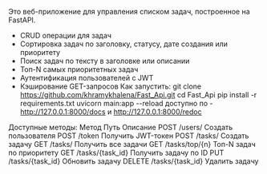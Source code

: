 Это веб-приложение для управления списком задач, построенное на FastAPI.
- CRUD операции для задач
- Сортировка задач по заголовку, статусу, дате создания или приоритету
- Поиск задач по тексту в заголовке или описании
- Топ-N самых приоритетных задач
- Аутентификация пользователей с JWT
- Кэширование GET-запросов
Как запустить:
git clone https://github.com/khramykhalena/Fast_Api.git
cd Fast_Api
pip install -r requirements.txt
uvicorn main:app --reload
доступно по -  http://127.0.0.1:8000/docs и http://127.0.0.1:8000/redoc

Доступные методы:
Метод	Путь	Описание
POST	/users/	Создать пользователя
POST	/token	Получить JWT-токен
POST	/tasks/	Создать задачу
GET	/tasks/	Получить все задачи
GET	/tasks/top/{n}	Топ-N задач по приоритету
GET	/tasks/{task_id}	Получить задачу по ID
PUT	/tasks/{task_id}	Обновить задачу
DELETE	/tasks/{task_id}	Удалить задачу
